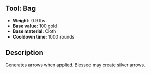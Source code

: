 ## Tool: Bag
- **Weight:** 0.9 lbs
- **Base value:** 100 gold
- **Base material:** Cloth
- **Cooldown time:** 1000 rounds
## Description
Generates arrows when applied. Blessed may create silver arrows.
